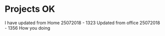# Projects OK
I have updated from Home 25072018 - 1323
Updated from office  25072018 - 1356
How you doing
